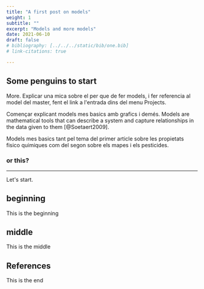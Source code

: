 ```yaml
---
title: "A first post on models"
weight: 1
subtitle: ""
excerpt: "Models and more models"
date: 2021-06-10
draft: false
# bibliography: [../../../static/bib/one.bib]
# link-citations: true

---
```


## Some penguins to start

More. Explicar una mica sobre el per que de fer models, i fer referencia al model del master, fent el link a l'entrada dins del menu Projects.

Començar explicant models mes basics amb grafics i demés. Models are mathematical tools that can describe a system and capture relationships in the data given to them [@Soetaert2009].

Models mes basics tant pel tema del primer article sobre les propietats fisico quimiques com del segon sobre els mapes i els pesticides.

### or this?

---

Let's start.

## beginning

This is the beginning

## middle

This is the middle

## References

This is the end

